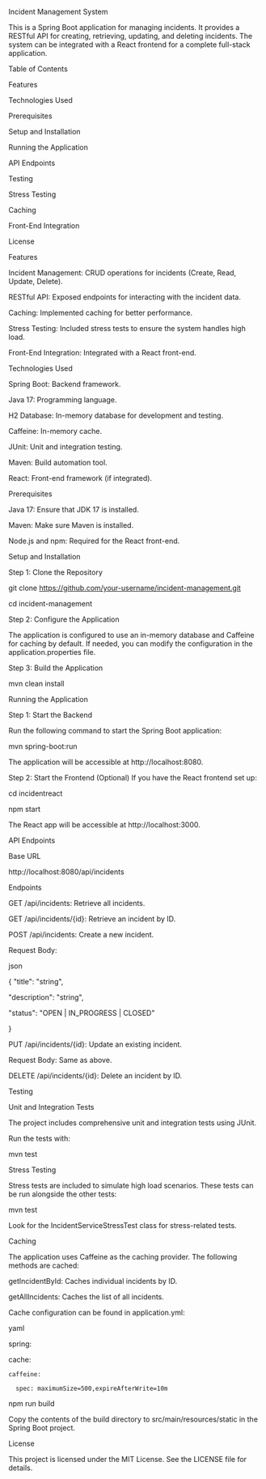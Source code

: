Incident Management System

This is a Spring Boot application for managing incidents. It provides a RESTful API for creating, retrieving, updating, and deleting incidents. The system can be integrated with a React frontend for a complete full-stack application.

Table of Contents

Features

Technologies Used

Prerequisites

Setup and Installation

Running the Application

API Endpoints

Testing

Stress Testing

Caching

Front-End Integration

License

Features

Incident Management: CRUD operations for incidents (Create, Read, Update, Delete).

RESTful API: Exposed endpoints for interacting with the incident data.

Caching: Implemented caching for better performance.

Stress Testing: Included stress tests to ensure the system handles high load.

Front-End Integration: Integrated with a React front-end.

Technologies Used

Spring Boot: Backend framework.

Java 17: Programming language.

H2 Database: In-memory database for development and testing.

Caffeine: In-memory cache.

JUnit: Unit and integration testing.

Maven: Build automation tool.

React: Front-end framework (if integrated).

Prerequisites

Java 17: Ensure that JDK 17 is installed.

Maven: Make sure Maven is installed.

Node.js and npm: Required for the React front-end.

Setup and Installation

Step 1: Clone the Repository

git clone https://github.com/your-username/incident-management.git

cd incident-management

Step 2: Configure the Application

The application is configured to use an in-memory database and Caffeine for caching by default. If needed, you can modify the configuration in the application.properties file.

Step 3: Build the Application

mvn clean install

Running the Application

Step 1: Start the Backend

Run the following command to start the Spring Boot application:

mvn spring-boot:run

The application will be accessible at http://localhost:8080.

Step 2: Start the Frontend (Optional)
If you have the React frontend set up:

cd incidentreact

npm start

The React app will be accessible at http://localhost:3000.

API Endpoints

Base URL

http://localhost:8080/api/incidents

Endpoints

GET /api/incidents: Retrieve all incidents.

GET /api/incidents/{id}: Retrieve an incident by ID.

POST /api/incidents: Create a new incident.

Request Body:

json

{
  "title": "string",
  
  "description": "string",
  
  "status": "OPEN | IN_PROGRESS | CLOSED"
  
}

PUT /api/incidents/{id}: Update an existing incident.

Request Body: Same as above.

DELETE /api/incidents/{id}: Delete an incident by ID.

Testing

Unit and Integration Tests

The project includes comprehensive unit and integration tests using JUnit.

Run the tests with:

mvn test

Stress Testing

Stress tests are included to simulate high load scenarios. These tests can be run alongside the other tests:

mvn test

Look for the IncidentServiceStressTest class for stress-related tests.

Caching

The application uses Caffeine as the caching provider. The following methods are cached:

getIncidentById: Caches individual incidents by ID.

getAllIncidents: Caches the list of all incidents.

Cache configuration can be found in application.yml:

yaml

spring:

  cache:
  
    caffeine:
    
      spec: maximumSize=500,expireAfterWrite=10m

npm run build

Copy the contents of the build directory to src/main/resources/static in the Spring Boot project.

License

This project is licensed under the MIT License. See the LICENSE file for details.

